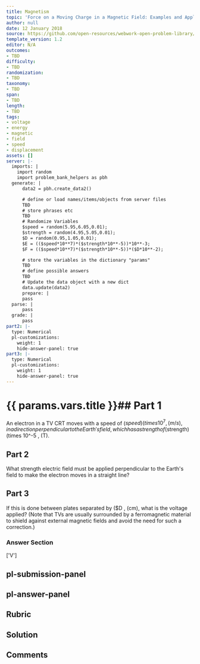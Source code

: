 ```yaml
---
title: Magnetism
topic: 'Force on a Moving Charge in a Magnetic Field: Examples and Applications'
author: null
date: 12 January 2018
source: https://github.com/open-resources/webwork-open-problem-library/tree/master/Contrib/BrockPhysics/College_Physics_Urone/22.Magnetism/22-05.Force_on_a_Moving_Charge_in_a_Magnetic_Field/NU_U17_22_05_007.pg
template_version: 1.2
editor: N/A
outcomes:
- TBD
difficulty:
- TBD
randomization:
- TBD
taxonomy:
- TBD
span:
- TBD
length:
- TBD
tags:
- voltage
- energy
- magnetic
- field
- speed
- displacement
assets: []
server: |-
  imports: |
    import random
    import problem_bank_helpers as pbh
  generate: |
      data2 = pbh.create_data2()

      # define or load names/items/objects from server files
      TBD
      # store phrases etc
      TBD
      # Randomize Variables
      $speed = random(5.95,6.05,0.01);
      $strength = random(4.95,5.05,0.01);
      $D = random(0.95,1.05,0.01);
      $E = (($speed*10**7)*($strength*10**-5))*10**-3;
      $F = (($speed*10**7)*($strength*10**-5))*($D*10**-2);

      # store the variables in the dictionary "params"
      TBD
      # define possible answers
      TBD
      # Update the data object with a new dict
      data.update(data2)
      prepare: |
      pass
  parse: |
      pass
  grade: |
      pass
part2: |-
  type: Numerical
  pl-customizations:
    weight: 1
    hide-answer-panel: true
part3: |-
  type: Numerical
  pl-customizations:
    weight: 1
    hide-answer-panel: true
---
```


# {{ params.vars.title }}## Part 1 
An electron in a TV CRT moves with a speed of ($speed) (times 10^7 , (m/s), in a direction perpendicular to the Earth's field, which has a strength of ($strength) (times 10^-5 , (T). 
## Part 2 
What strength electric field must be applied perpendicular to the Earth's field to make the electron moves in a straight line? 
## Part 3 
If this is done between plates separated by ($D , (cm), what is the voltage applied? (Note that TVs are usually surrounded by a ferromagnetic material to shield against external magnetic fields and avoid the need for such a correction.) 


### Answer Section 
['V']

## pl-submission-panel 


## pl-answer-panel 


## Rubric 


## Solution 


## Comments 



